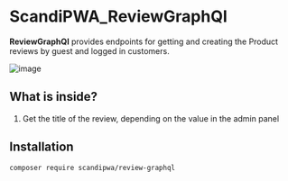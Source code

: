 # ScandiPWA_ReviewGraphQl

**ReviewGraphQl** provides endpoints for getting and creating the Product reviews by guest and logged in customers.

![image](https://user-images.githubusercontent.com/82165392/170502353-4838b9b6-bc55-4f27-b808-268a790f9c44.png)

## What is inside?
1. Get the title of the review, depending on the value in the admin panel

## Installation
```composer require scandipwa/review-graphql```
